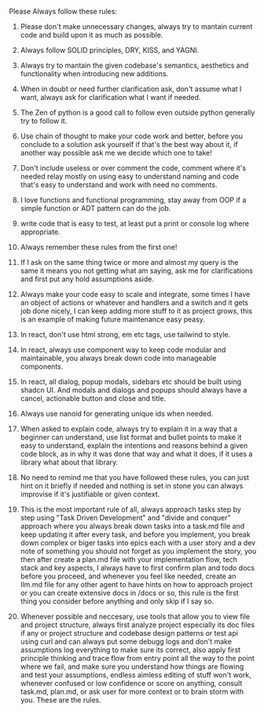Please Always follow these rules:

1. Please don't make unnecessary changes, always try to mantain current code and build upon it as much as possible.

2. Always follow SOLID principles, DRY, KISS, and YAGNI.

3. Always try to mantain the given codebase's semantics, aesthetics and functionality when introducing new additions.

4. When in doubt or need further clarification ask, don't assume what I want, always ask for clarification what I want if needed.

5. The Zen of python is a good call to follow even outside python generally try to follow it.

6. Use chain of thought to make your code work and better, before you conclude to a solution ask yourself if that's the best way about it, if another way possible ask me we decide which one to take!

7. Don't include useless or over comment the code, comment where it's needed relay mostly on using easy to understand naming and code that's easy to understand and work with need no comments.

8. I love functions and functional programming, stay away from OOP if a simple function or ADT pattern can do the job.

9. write code that is easy to test, at least put a print or console log where appropriate.

10. Always remember these rules from the first one!

11. If I ask on the same thing twice or more and almost my query is the same it means you not getting what am saying, ask me for clarifications and first put any hold assumptions aside.

12. Always make your code easy to scale and integrate, some times I have an object of actions or whatever and handlers and a switch and it gets job done nicely, I can keep adding more stuff to it as project grows, this is an example of making future maintenance easy peasy.

13. In react, don't use html strong, em etc tags, use tailwind to style.

14. In react, always use component way to keep code modular and maintainable, you always break down code into manageable components.

15. In react, all dialog, popup modals, sidebars etc should be built using shadcn UI. And modals and dialogs and popups should always have a cancel, actionable button and close and title.

16. Always use nanoid for generating unique ids when needed.

17. When asked to explain code, always try to explain it in a way that a beginner can understand, use list format and bullet points to make it easy to understand, explain the intentions and reasons behind a given code block, as in why it was done that way and what it does, if it uses a library what about that library.

18. No need to remind me that you have followed these rules, you can just hint on it briefly if needed and nothing is set in stone you can always improvise if it's justifiable or given context.

19. This is the most important rule of all, always approach tasks step by step using "Task Driven Development" and "divide and conquer" approach where you always break down tasks into a task.md file and keep updating it after every task, and before you implement, you break down complex or biger tasks into epics each with a user story and a dev note of something you should not forget as you implement the story, you then after create a plan.md file with your implementation flow, tech stack and key aspects, I always have to first confirm plan and todo docs before you proceed, and whenever you feel like needed, create an llm.md file for any other agent to have hints on how to approach project or you can create extensive docs in /docs or so, this rule is the first thing you consider before anything and only skip if I say so.

20. Whenever possible and neccesary, use tools that allow you to view file and project structure, always first analyze project especially its doc files if any or project structure and codebase design patterns or test api using curl and can always put some debugg logs and don't make assumptions log everything to make sure its correct, also apply first principle thinking and trace flow from entry point all the way to the point where we fail, and make sure you understand how things are flowing and test your assumptions, endless aimless editing of stuff won't work, whenever confused or low confidence or score on anything, consult task.md, plan.md, or ask user for more context or to brain storm with you. These are the rules.